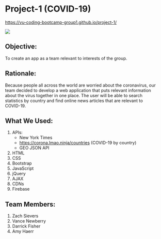 # Project-1 (COVID-19)


https://vu-coding-bootcamp-group1.github.io/project-1/

<img src="assets/images">



## Objective:

To create an app as a team relevant to interests of the group.

## Rationale:

Because people all across the world are worried about the coronavirus, our team decided to develop a web application that puts relevant information about the virus together in one place. The user will be able to search statistics by country and find online news articles that are relevant to COVID-19. 

## What We Used:
1. APIs:
    - New York Times 
    - https://corona.lmao.ninja/countries (COVID-19 by country)
    - GEO JSON API
2. HTML
3. CSS
4. Bootstrap
5. JavaScript
6. jQuery
7. AJAX
8. CDNs
9. Firebase



## Team Members:
1. Zach Sievers
2. Vance Newberry
3. Darrick Fisher
4. Amy Haerr

